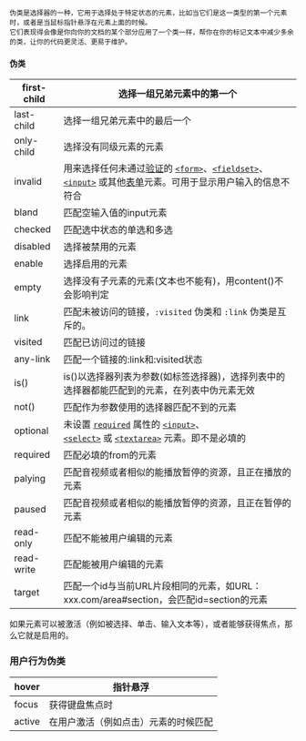 	伪类是选择器的一种，它用于选择处于特定状态的元素，比如当它们是这一类型的第一个元素时，或者是当鼠标指针悬浮在元素上面的时候。
	它们表现得会像是你向你的文档的某个部分应用了一个类一样，帮你在你的标记文本中减少多余的类，让你的代码更灵活、更易于维护。

#### 伪类

| first-child | 选择一组兄弟元素中的第一个                                                                                                                                                                                                                                                                                                                                                                                                                |
| ----------- | ---------------------------------------------------------------------------------------------------------------------------------------------------------------------------------------------------------------------------------------------------------------------------------------------------------------------------------------------------------------------------------------------------------------------------- |
| last-child  | 选择一组兄弟元素中的最后一个                                                                                                                                                                                                                                                                                                                                                                                                               |
| only-child  | 选择没有同级元素的元素                                                                                                                                                                                                                                                                                                                                                                                                                  |
| invalid     | 用来选择任何未通过[验证](https://developer.mozilla.org/zh-CN/docs/Web/HTML/Constraint_validation)的 [`<form>`](https://developer.mozilla.org/zh-CN/docs/Web/HTML/Element/form)、[`<fieldset>`](https://developer.mozilla.org/zh-CN/docs/Web/HTML/Element/fieldset)、[`<input>`](https://developer.mozilla.org/zh-CN/docs/Web/HTML/Element/input) 或其他[表单](https://developer.mozilla.org/zh-CN/docs/Web/HTML/Element/form)元素。可用于显示用户输入的信息不符合 |
| bland       | 匹配空输入值的input元素                                                                                                                                                                                                                                                                                                                                                                                                               |
| checked     | 匹配选中状态的单选和多选                                                                                                                                                                                                                                                                                                                                                                                                                 |
| disabled    | 选择被禁用的元素                                                                                                                                                                                                                                                                                                                                                                                                                     |
| enable      | 选择启用的元素                                                                                                                                                                                                                                                                                                                                                                                                                      |
| empty       | 选择没有子元素的元素(文本也不能有)，用content()不会影响判定                                                                                                                                                                                                                                                                                                                                                                                          |
| link        | 匹配未被访问的链接，`:visited` 伪类和 `:link` 伪类是互斥的。                                                                                                                                                                                                                                                                                                                                                                                     |
| visited     | 匹配已访问过的链接                                                                                                                                                                                                                                                                                                                                                                                                                    |
| any-link    | 匹配一个链接的:link和:visited状态                                                                                                                                                                                                                                                                                                                                                                                                      |
| is()        | is()以选择器列表为参数(如标签选择器)，选择列表中的选择器都能匹配到的元素，在列表中伪元素无效                                                                                                                                                                                                                                                                                                                                                                            |
| not()       | 匹配作为参数使用的选择器匹配不到的元素                                                                                                                                                                                                                                                                                                                                                                                                          |
| optional    | 未设置 [`required`](https://developer.mozilla.org/zh-CN/docs/Web/HTML/Element/input#required) 属性的 [`<input>`](https://developer.mozilla.org/zh-CN/docs/Web/HTML/Element/input)、[`<select>`](https://developer.mozilla.org/zh-CN/docs/Web/HTML/Element/select) 或 [`<textarea>`](https://developer.mozilla.org/zh-CN/docs/Web/HTML/Element/textarea) 元素。即不是必填的                                                                    |
| required    | 匹配必填的from的元素                                                                                                                                                                                                                                                                                                                                                                                                                 |
| palying     | 匹配音视频或者相似的能播放暂停的资源，且正在播放的元素                                                                                                                                                                                                                                                                                                                                                                                                  |
| paused      | 匹配音视频或者相似的能播放暂停的资源，且正在暂停的元素                                                                                                                                                                                                                                                                                                                                                                                                  |
| read-only   | 匹配不能被用户编辑的元素                                                                                                                                                                                                                                                                                                                                                                                                                 |
| read-write  | 匹配能被用户编辑的元素                                                                                                                                                                                                                                                                                                                                                                                                                  |
| target      | 匹配一个id与当前URL片段相同的元素，如URL：xxx.com/area#section，会匹配id=section的元素                                                                                                                                                                                                                                                                                                                                                               |

如果元素可以被激活（例如被选择、单击、输入文本等），或者能够获得焦点，那么它就是启用的。

### 用户行为伪类

| hover  | 指针悬浮               |
| ------ | ------------------ |
| focus  | 获得键盘焦点时            |
| active | 在用户激活（例如点击）元素的时候匹配 |

